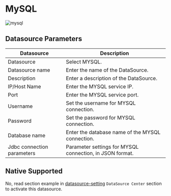 # MySQL

![mysql](/img/new_ui/dev/datasource/mysql.png)

## Datasource Parameters

| **Datasource** | **Description** |
| --- | --- |
| Datasource | Select MYSQL. |
| Datasource name | Enter the name of the DataSource. |
| Description | Enter a description of the DataSource. |
| IP/Host Name | Enter the MYSQL service IP. |
| Port | Enter the MYSQL service port. |
| Username | Set the username for MYSQL connection. |
| Password | Set the password for MYSQL connection. |
| Database name | Enter the database name of the MYSQL connection. |
| Jdbc connection parameters | Parameter settings for MYSQL connection, in JSON format. |

## Native Supported

No, read section example in [datasource-setting](../howto/datasource-setting.md) `DataSource Center` section to activate this datasource.

